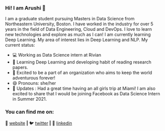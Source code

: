 ### Hi! I am Arushi 👋

I am a graduate student pursuing Masters in Data Science from Northeastern University, Boston. I have worked in the industry for over 5 years in the field of Data Engineering, Cloud and DevOps. I love to learn new technologies and explore as much as I can! I am currently learning Deep Learning. My area of interest lies in Deep Learning and NLP. My current status:

- 💻 Working as Data Science intern at Rivian
- 🧠 Learning Deep Learning and developing habit of reading research papers.
- 👯 Excited to be a part of an organization who aims to keep the world adventurous forever!
- 😄 Pronouns: she/her
- 👩‍ Updates : Had a great time having an all girls trip at Miami! I am also excited to share that I would be joining Facebook as Data Science Intern in Summer 2021.
 
### You can find me on:
🏡 [website][website] **|** 
🐦 [twitter][twitter] **|** 
👔 [linkedin][linkedin]


[banner]: https://raw.githubusercontent.com/bradgarropy/bradgarropy/master/banner.png
[website]: https://arushi04.github.io
[twitter]: https://twitter.com/arushi04_
[linkedin]: https://linkedin.com/in/Arushi04

